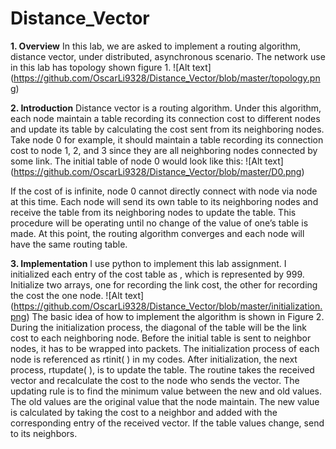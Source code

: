 # Distance_Vector
**1. Overview**
In this lab, we are asked to implement a routing algorithm, distance vector, under distributed, asynchronous scenario. The network use in this lab has topology shown figure 1.
  ![Alt text] (https://github.com/OscarLi9328/Distance_Vector/blob/master/topology.png)

**2. Introduction**
Distance vector is a routing algorithm. Under this algorithm, each node maintain a table recording its connection cost to different nodes and update its table by calculating the cost sent from its neighboring nodes. Take node 0 for example, it should maintain a table recording its connection cost to node 1, 2, and 3 since they are all neighboring nodes connected by some link. The initial table of node 0 would look like this: 
  ![Alt text] (https://github.com/OscarLi9328/Distance_Vector/blob/master/D0.png)

If the cost of  is infinite, node 0 cannot directly connect with node  via node  at this time. 
Each node will send its own table to its neighboring nodes and receive the table from its neighboring nodes to update the table. This procedure will be operating until no change of the value of one’s table is made. At this point, the routing algorithm converges and each node will have the same routing table. 

**3. Implementation**
I use python to implement this lab assignment. I initialized each entry of the cost table as , which is represented by 999. Initialize two arrays, one for recording the link cost, the other for recording the cost the one node.
![Alt text] (https://github.com/OscarLi9328/Distance_Vector/blob/master/initialization.png)
The basic idea of how to implement the algorithm is shown in Figure 2. During the initialization process, the diagonal of the table will be the link cost to each neighboring node. Before the initial table is sent to neighbor nodes, it has to be wrapped into packets. The initialization process of each node is referenced as rtinit( ) in my codes. 
After initialization, the next process, rtupdate( ), is to update the table. The routine takes the received vector and recalculate the cost to the node who sends the vector. 
The updating rule is to find the minimum value between the new and old values. The old values are the original value that the node maintain. The new value is calculated by taking the cost to a neighbor and added with the corresponding entry of the received vector. If the table values change, send to its neighbors. 

